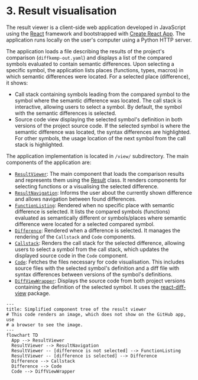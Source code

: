 # 3. Result visualisation

The result viewer is a client-side web application developed in JavaScript using
the [React](https://react.dev/) framework and bootstrapped with
[Create React App](https://create-react-app.dev/). The application runs locally
on the user's computer using a Python HTTP server.

The application loads a file describing the results of the project's comparison
(`diffkemp-out.yaml`) and displays a list of the compared symbols evaluated to
contain semantic differences. Upon selecting a specific symbol, the application
lists places (functions, types, macros) in which semantic differences were
located. For a selected place (difference), it shows:

- Call stack containing symbols leading from the compared symbol to the symbol
  where the semantic difference was located. The call stack is interactive,
  allowing users to select a symbol. By default, the symbol with the semantic
  differences is selected.
- Source code view displaying the selected symbol's definition in both versions
  of the project source code. If the selected symbol is where the semantic
  difference was located, the syntax differences are highlighted. For other
  symbols, the usage location of the next symbol from the call stack is
  highlighted.

The application implementation is located in `/view/` subdirectory. The main
components of the application are:

- [`ResultViewer`](https://github.com/diffkemp/diffkemp/blob/master/view/src/components/ResultViewer.jsx):
  The main component that loads the comparison results and represents them using
  the [Result](https://github.com/diffkemp/diffkemp/blob/master/view/src/Result.js)
  class. It renders components for selecting functions or a visualising the
  selected difference.
- [`ResultNavigation`](https://github.com/diffkemp/diffkemp/blob/master/view/src/components/ResultNavigation.jsx):
  Informs the user about the currently shown difference and allows navigation
  between found differences.
- [`FunctionListing`](https://github.com/diffkemp/diffkemp/blob/master/view/src/components/FunctionListing.jsx):
  Rendered when no specific place with semantic difference is selected. It lists
  the compared symbols (functions) evaluated as semantically different or
  symbols/places where semantic difference were located for a selected compared
  symbol.
- [`Difference`](https://github.com/diffkemp/diffkemp/blob/master/view/src/components/Difference.jsx):
  Rendered when a difference is selected. It manages the rendering of the
  `Callstack` and `Code` components.
- [`Callstack`](https://github.com/diffkemp/diffkemp/blob/master/view/src/components/Callstack.jsx):
  Renders the call stack for the selected difference, allowing users to select a
  symbol from the call stack, which updates the displayed source code in the
  `Code` component.
- [`Code`](https://github.com/diffkemp/diffkemp/blob/master/view/src/components/Code.jsx):
  Fetches the files necessary for code visualisation. This includes source files
  with the selected symbol's definition and a diff file with syntax differences
  between versions of the symbol's definitions.
- [`DiffViewWrapper`](https://github.com/diffkemp/diffkemp/blob/master/view/src/components/DiffViewWrapper.jsx):
  Displays the source code from both project versions containing the definition
  of the selected symbol. It uses the [react-diff-view](https://github.com/otakustay/react-diff-view)
  package.

```mermaid
---
title: Simplified component tree of the result viewer
# This code renders an image, which does not show on the GitHub app, use
# a browser to see the image.
---
flowchart TD
  App --> ResultViewer
  ResultViewer --> ResultNavigation
  ResultViewer -- [difference is not selected] --> FunctionListing
  ResultViewer -- [difference is selected] --> Difference
  Difference --> Callstack
  Difference --> Code
  Code --> DiffViewWrapper
```
